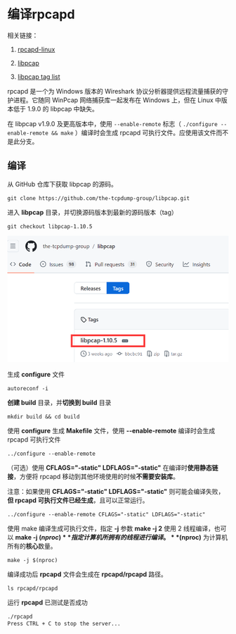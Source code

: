 # 编译rpcapd

相关链接：

1. [rpcapd-linux](https://github.com/rpcapd-linux/rpcapd-linux)

2. [libpcap](https://github.com/the-tcpdump-group/libpcap)
3. [libpcap tag list](https://github.com/the-tcpdump-group/libpcap/tags)

rpcapd 是一个为 Windows 版本的 Wireshark 协议分析器提供远程流量捕获的守护进程。它随同 WinPcap 网络捕获库一起发布在 Windows 上，但在 Linux 中版本低于 1.9.0 的 libpcap 中缺失。

在 libpcap v1.9.0 及更高版本中，使用 `--enable-remote` 标志（ `./configure --enable-remote && make` ）编译时会生成 rpcapd 可执行文件。应使用该文件而不是此分支。



## 编译

从 GitHub 仓库下获取 libpcap 的源码。

```
git clone https://github.com/the-tcpdump-group/libpcap.git
```



进入 **libpcap** 目录，并切换源码版本到最新的源码版本（tag）

```
git checkout libpcap-1.10.5
```

![image-20240923152830137](./images/rpcapd.assets/image-20240923152830137.png)





生成 **configure** 文件

```
autoreconf -i
```



**创建 build** 目录，并**切换到 build** 目录

```
mkdir build && cd build
```



使用 **configure** 生成 **Makefile** 文件，使用 **--enable-remote** 编译时会生成 rpcapd 可执行文件

```
../configure --enable-remote
```



（可选）使用 **CFLAGS="-static" LDFLAGS="-static"** 在编译时**使用静态链接**，方便将 rpcapd 移动到其他环境使用的时候**不需要安装库**。

注意：如果使用 **CFLAGS="-static" LDFLAGS="-static"** 则可能会编译失败，**但 rpcapd 可执行文件已经生成**，且可以正常运行。

```
../configure --enable-remote CFLAGS="-static" LDFLAGS="-static"
```



使用 make 编译生成可执行文件，指定 **-j** 参数 **make -j 2** 使用 2 线程编译，也可以 **make -j $(nproc)** 指定计算机所拥有的线程进行编译。**$(nproc)** 为计算机所有的**核心**数量。

```
make -j $(nproc)
```



编译成功后 **rpcapd** 文件会生成在 **rpcapd/rpcapd** 路径。

```
ls rpcapd/rpcapd
```



运行 **rpcapd** 已测试是否成功

```
./rpcapd 
Press CTRL + C to stop the server...
```

